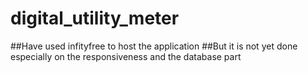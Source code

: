 # digital_utility_meter
##Have used infityfree to host the application
##But it is not yet done especially on the responsiveness and the database part
